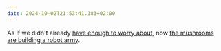 ```yaml
---
date: 2024-10-02T21:53:41.183+02:00
---
```


As if we didn't already [have enough to worry about](https://hans.gerwitz.com/2023/02/17/fermi.html), now [the mushrooms are building a robot army](https://www.independent.co.uk/tech/robot-mushroom-biohybrid-robotics-cornell-b2606970.html).


